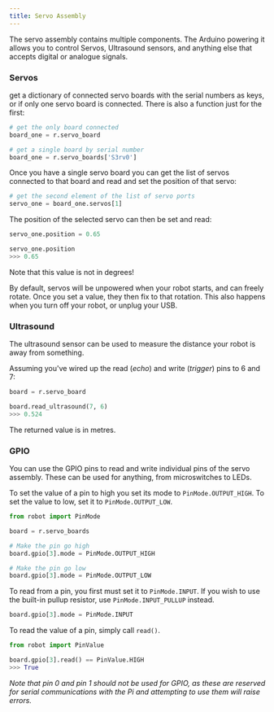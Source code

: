 ```yaml
---
title: Servo Assembly
---
```


The servo assembly contains multiple components. The Arduino powering it allows you to control Servos, Ultrasound sensors, and anything else that accepts digital or analogue signals.

### Servos
get a dictionary of connected servo boards with the serial numbers as keys, or if only one servo board is connected. There is also a function just for the first:
```python
# get the only board connected
board_one = r.servo_board

# get a single board by serial number
board_one = r.servo_boards['S3rv0']
```

Once you have a single servo board you can get the list of servos connected to that board and read and set the position of that servo:
```python
# get the second element of the list of servo ports
servo_one = board_one.servos[1]
```

The position of the selected servo can then be set and read:
```python
servo_one.position = 0.65

servo_one.position
>>> 0.65
```

Note that this value is not in degrees!

By default, servos will be unpowered when your robot starts, and can freely rotate. Once you set a value, they then fix to that rotation. This also happens when you turn off your robot, or unplug your USB.

### Ultrasound
The ultrasound sensor can be used to measure the distance your robot is away from something.

Assuming you've wired up the read (_echo_) and write (_trigger_) pins to 6 and 7:
```python
board = r.servo_board

board.read_ultrasound(7, 6)
>>> 0.524
```

The returned value is in metres.

### GPIO

You can use the GPIO pins to read and write individual pins of the servo assembly. These can be used for anything, from microswitches to LEDs.

To set the value of a pin to high you set its mode to `PinMode.OUTPUT_HIGH`. To set the value to low, set it to `PinMode.OUTPUT_LOW`.

```python
from robot import PinMode

board = r.servo_boards

# Make the pin go high
board.gpio[3].mode = PinMode.OUTPUT_HIGH

# Make the pin go low
board.gpio[3].mode = PinMode.OUTPUT_LOW
```

To read from a pin, you first must set it to `PinMode.INPUT`. If you wish to use the built-in pullup resistor, use `PinMode.INPUT_PULLUP` instead.

```python
board.gpio[3].mode = PinMode.INPUT
```

To read the value of a pin, simply call `read()`.

```python
from robot import PinValue

board.gpio[3].read() == PinValue.HIGH
>>> True
```

*Note that pin 0 and pin 1 should not be used for GPIO, as these are reserved for serial communications with the Pi and attempting to use them will raise errors.*

